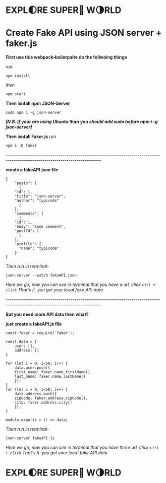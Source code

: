 # EXPL:first_quarter_moon:RE SUPER:star2: W:last_quarter_moon:RLD 
# Create Fake API using JSON server + faker.js

**First use this webpack-boilerpalte do the follwoing things**

_run_

	npm install
_then_
	
	npm start
	
**Then isntall npm JSON-Server**

	sudo npm i -g json-server
_**[N.B. If your are using Ubuntu than you should add sudo before npm i -g json-server]**_

**Then isntall Faker.js**
_run_

	npm i -D faker

**---------------------------------------------------------------------------------------------------------------------------**

**create a fakeAPI.json file**

	{
	    "posts": [
	      {
		"id": 1,
		"title": "json-server",
		"author": "typicode"
	      }
	    ],
	    "comments": [
	      {
		"id": 1,
		"body": "some comment",
		"postId": 1
	      }
	    ],
	    "profile": {
	      "name": "typicode"
	    }
	}
	
_Then run in terminal-_

	json-server --watch fakeAPI.json
	
_Here we go, now you can see in terminal that you have a url, click ``ctrl + click`` That's it. you got your local fake API data_

**---------------------------------------------------------------------------------------------------------------------------**

**But you need more API data then what?**

**just create a fakeAPI.js file**

	const faker = require('faker');

	const data = {
	    user: [],
	    address: []
	}

	for (let i = 0; i<50; i++) {
	    data.user.push({
		first_name: faker.name.firstName(),
		last_name: faker.name.lastName()
	    });
	}
	for (let i = 0; i<50; i++) {
	    data.address.push({
		zipCode: faker.address.zipCode(),
		city: faker.address.city()
	    });
	}

	module.exports = () => data;
		
_Then run in terminal-_

	json-server fakeAPI.js
	
_Here we go, now you can see in terminal that you have three url, click ``ctrl + click`` That's it. you got your local fake API data_

# EXPL:first_quarter_moon:RE SUPER:star2: W:last_quarter_moon:RLD 
